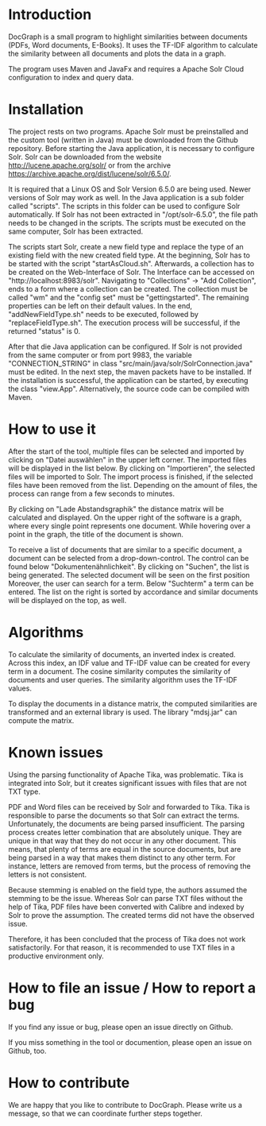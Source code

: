 # Introduction

DocGraph is a small program to highlight similarities between documents (PDFs, Word documents, E-Books).
It uses the TF-IDF algorithm to calculate the similarity between all documents and plots the data in a graph.

The program uses Maven and JavaFx and requires a Apache Solr Cloud configuration to index and query data.


# Installation
The project rests on two programs. Apache Solr must be preinstalled and the custom tool (written in
Java) must be downloaded from the Github repository. Before starting the Java application, it is
necessary to configure Solr. Solr can be downloaded from the website http://lucene.apache.org/solr/
or from the archive https://archive.apache.org/dist/lucene/solr/6.5.0/.

It is required that a Linux OS and Solr Version 6.5.0 are being used. Newer versions of Solr may
work as well. In the Java application is a sub folder called "scripts". The scripts in this folder can be
used to configure Solr automatically. If Solr has not been extracted in "/opt/solr-6.5.0", the file path
needs to be changed in the scripts. The scripts must be executed on the same computer, Solr has
been extracted.

The scripts start Solr, create a new field type and replace the type of an existing field with the new
created field type. At the beginning, Solr has to be started with the script "startAsCloud.sh".
Afterwards, a collection has to be created on the Web-Interface of Solr. The Interface can be
accessed on "http://localhost:8983/solr". Navigating to "Collections" → "Add Collection", ends to
a form where a collection can be created. The collection must be called "wm" and the "config set"
must be "gettingstarted". The remaining properties can be left on their default values. In the end,
"addNewFieldType.sh" needs to be executed, followed by "replaceFieldType.sh". The execution
process will be successful, if the returned "status" is 0.

After that die Java application can be configured. If Solr is not provided from the same computer or
from port 9983, the variable "CONNECTION_STRING" in class "src/main/java/solr/SolrConnection.java" must be edited. In the next step, the maven packets have to be installed. If the installation is successful, the application can be started, by executing the class "view.App". Alternatively, the source code can be compiled with Maven.


# How to use it
After the start of the tool, multiple files can be selected and imported by clicking on "Datei
auswählen" in the upper left corner. The imported files will be displayed in the list below. By
clicking on "Importieren", the selected files will be imported to Solr. The import process is finished,
if the selected files have been removed from the list. Depending on the amount of files, the process
can range from a few seconds to minutes.

By clicking on "Lade Abstandsgraphik" the distance matrix will be calculated and displayed. On the
upper right of the software is a graph, where every single point represents one document. While
hovering over a point in the graph, the title of the document is shown.

To receive a list of documents that are similar to a specific document, a document can be selected
from a drop-down-control. The control can be found below "Dokumentenähnlichkeit". By clicking
on "Suchen", the list is being generated. The selected document will be seen on the first position
Moreover, the user can search for a term. Below "Suchterm" a term can be entered. The list on the
right is sorted by accordance and similar documents will be displayed on the top, as well.


# Algorithms
To calculate the similarity of documents, an inverted index is created. Across this index, an IDF
value and TF-IDF value can be created for every term in a document. The cosine similarity
computes the similarity of documents and user queries. The similarity algorithm uses the TF-IDF
values.

To display the documents in a distance matrix, the computed similarities are transformed and an
external library is used. The library "mdsj.jar" can compute the matrix.


# Known issues
Using the parsing functionality of Apache Tika, was problematic. Tika is integrated into Solr, but it
creates significant issues with files that are not TXT type.

PDF and Word files can be received by Solr and forwarded to Tika. Tika is responsible to parse the
documents so that Solr can extract the terms. Unfortunately, the documents are being parsed
insufficient. The parsing process creates letter combination that are absolutely unique. They are
unique in that way that they do not occur in any other document. This means, that plenty of terms
are equal in the source documents, but are being parsed in a way that makes them distinct to any
other term. For instance, letters are removed from terms, but the process of removing the letters is
not consistent.

Because stemming is enabled on the field type, the authors assumed the stemming to be the issue.
Whereas Solr can parse TXT files without the help of Tika, PDF files have been converted with
Calibre and indexed by Solr to prove the assumption. The created terms did not have the observed
issue.

Therefore, it has been concluded that the process of Tika does not work satisfactorily. For that
reason, it is recommended to use TXT files in a productive environment only.


# How to file an issue / How to report a bug
If you find any issue or bug, please open an issue directly on Github.

If you miss something in the tool or documention, please open an issue on Github, too.


# How to contribute
We are happy that you like to contribute to DocGraph. Please write us a message, so that we can coordinate further steps together.
